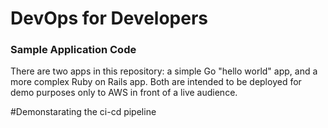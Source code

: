 # DevOps for Developers
### Sample Application Code

There are two apps in this repository: a simple Go "hello world" app, and a more complex
Ruby on Rails app. Both are intended to be deployed for demo purposes only to AWS in front
of a live audience.

#Demonstarating the ci-cd pipeline
